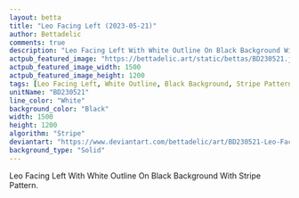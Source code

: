 ```yaml
---
layout: betta
title: "Leo Facing Left (2023-05-21)"
author: Bettadelic
comments: true
description: "Leo Facing Left With White Outline On Black Background With Stripe Pattern."
actpub_featured_image: "https://bettadelic.art/static/bettas/BD230521.jpg"
actpub_featured_image_width: 1500
actpub_featured_image_height: 1200
tags: [Leo Facing Left, White Outline, Black Background, Stripe Pattern, May 2023]
unitName: "BD230521"
line_color: "White"
background_color: "Black"
width: 1500
height: 1200
algorithm: "Stripe"
deviantart: "https://www.deviantart.com/bettadelic/art/BD230521-Leo-Facing-Left-2023-05-21-963565322"
background_type: "Solid"
---
```


Leo Facing Left With White Outline On Black Background With Stripe Pattern.
